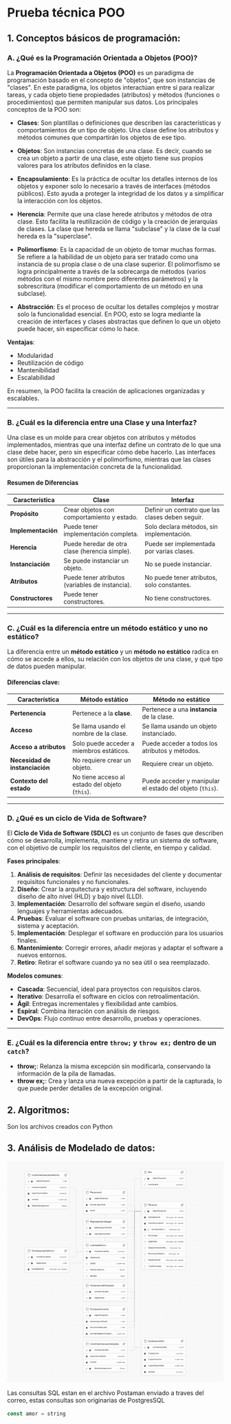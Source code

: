 # Prueba técnica POO

## 1. Conceptos básicos de programación:

### A. ¿Qué es la Programación Orientada a Objetos (POO)?

La **Programación Orientada a Objetos (POO)** es un paradigma de programación basado en el concepto de "objetos", que son instancias de "clases". En este paradigma, los objetos interactúan entre sí para realizar tareas, y cada objeto tiene propiedades (atributos) y métodos (funciones o procedimientos) que permiten manipular sus datos. Los principales conceptos de la POO son:

- **Clases**: Son plantillas o definiciones que describen las características y comportamientos de un tipo de objeto. Una clase define los atributos y métodos comunes que compartirán los objetos de ese tipo.
  
- **Objetos**: Son instancias concretas de una clase. Es decir, cuando se crea un objeto a partir de una clase, este objeto tiene sus propios valores para los atributos definidos en la clase.
  
- **Encapsulamiento**: Es la práctica de ocultar los detalles internos de los objetos y exponer solo lo necesario a través de interfaces (métodos públicos). Esto ayuda a proteger la integridad de los datos y a simplificar la interacción con los objetos.
  
- **Herencia**: Permite que una clase herede atributos y métodos de otra clase. Esto facilita la reutilización de código y la creación de jerarquías de clases. La clase que hereda se llama "subclase" y la clase de la cual hereda es la "superclase".
  
- **Polimorfismo**: Es la capacidad de un objeto de tomar muchas formas. Se refiere a la habilidad de un objeto para ser tratado como una instancia de su propia clase o de una clase superior. El polimorfismo se logra principalmente a través de la sobrecarga de métodos (varios métodos con el mismo nombre pero diferentes parámetros) y la sobrescritura (modificar el comportamiento de un método en una subclase).
  
- **Abstracción**: Es el proceso de ocultar los detalles complejos y mostrar solo la funcionalidad esencial. En POO, esto se logra mediante la creación de interfaces y clases abstractas que definen lo que un objeto puede hacer, sin especificar cómo lo hace.

**Ventajas**:
- Modularidad
- Reutilización de código
- Mantenibilidad
- Escalabilidad

En resumen, la POO facilita la creación de aplicaciones organizadas y escalables.

---

### B. ¿Cuál es la diferencia entre una Clase y una Interfaz?

Una clase es un molde para crear objetos con atributos y métodos implementados, mientras que una interfaz define un contrato de lo que una clase debe hacer, pero sin especificar cómo debe hacerlo. Las interfaces son útiles para la abstracción y el polimorfismo, mientras que las clases proporcionan la implementación concreta de la funcionalidad.

#### Resumen de Diferencias

| **Característica**       | **Clase**                                   | **Interfaz**                                        |
|--------------------------|---------------------------------------------|-----------------------------------------------------|
| **Propósito**            | Crear objetos con comportamiento y estado.  | Definir un contrato que las clases deben seguir.    |
| **Implementación**       | Puede tener implementación completa.        | Solo declara métodos, sin implementación.           |
| **Herencia**             | Puede heredar de otra clase (herencia simple).| Puede ser implementada por varias clases.           |
| **Instanciación**        | Se puede instanciar un objeto.              | No se puede instanciar.                             |
| **Atributos**            | Puede tener atributos (variables de instancia).| No puede tener atributos, solo constantes.          |
| **Constructores**        | Puede tener constructores.                  | No tiene constructores.                             |

---

### C. ¿Cuál es la diferencia entre un método estático y uno no estático?

La diferencia entre un **método estático** y un **método no estático** radica en cómo se accede a ellos, su relación con los objetos de una clase, y qué tipo de datos pueden manipular.

#### Diferencias clave:

| **Característica**        | **Método estático**                               | **Método no estático**                           |
|---------------------------|---------------------------------------------------|--------------------------------------------------|
| **Pertenencia**            | Pertenece a la **clase**.                         | Pertenece a una **instancia** de la clase.       |
| **Acceso**                 | Se llama usando el nombre de la clase.           | Se llama usando un objeto instanciado.           |
| **Acceso a atributos**     | Solo puede acceder a miembros estáticos.         | Puede acceder a todos los atributos y métodos.   |
| **Necesidad de instanciación** | No requiere crear un objeto.                   | Requiere crear un objeto.                        |
| **Contexto del estado**    | No tiene acceso al estado del objeto (`this`).   | Puede acceder y manipular el estado del objeto (`this`). |

---

### D. ¿Qué es un ciclo de Vida de Software?

El **Ciclo de Vida de Software (SDLC)** es un conjunto de fases que describen cómo se desarrolla, implementa, mantiene y retira un sistema de software, con el objetivo de cumplir los requisitos del cliente, en tiempo y calidad.

**Fases principales**:
1. **Análisis de requisitos**: Definir las necesidades del cliente y documentar requisitos funcionales y no funcionales.
2. **Diseño**: Crear la arquitectura y estructura del software, incluyendo diseño de alto nivel (HLD) y bajo nivel (LLD).
3. **Implementación**: Desarrollo del software según el diseño, usando lenguajes y herramientas adecuados.
4. **Pruebas**: Evaluar el software con pruebas unitarias, de integración, sistema y aceptación.
5. **Implementación**: Desplegar el software en producción para los usuarios finales.
6. **Mantenimiento**: Corregir errores, añadir mejoras y adaptar el software a nuevos entornos.
7. **Retiro**: Retirar el software cuando ya no sea útil o sea reemplazado.

**Modelos comunes**:
- **Cascada**: Secuencial, ideal para proyectos con requisitos claros.
- **Iterativo**: Desarrolla el software en ciclos con retroalimentación.
- **Ágil**: Entregas incrementales y flexibilidad ante cambios.
- **Espiral**: Combina iteración con análisis de riesgos.
- **DevOps**: Flujo continuo entre desarrollo, pruebas y operaciones.

---

### E. ¿Cuál es la diferencia entre `throw;` y `throw ex;` dentro de un `catch`?

- **throw;**: Relanza la misma excepción sin modificarla, conservando la información de la pila de llamadas.
- **throw ex;**: Crea y lanza una nueva excepción a partir de la capturada, lo que puede perder detalles de la excepción original.


## 2. Algoritmos: 
Son los archivos creados con Python

## 3. Análisis de Modelado de datos:

![Modelo entidad relación](image.png)

Las consultas SQL estan en el archivo Postaman enviado a traves del correo, estas consultas son originarias de PostgresSQL
```javascript
const amor = string
```